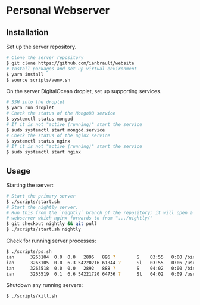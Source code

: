 # Personal Webserver

## Installation

Set up the server repository.

```bash
# Clone the server repository
$ git clone https://github.com/ianbrault/website
# Install packages and set up virtual environment
$ yarn install
$ source scripts/venv.sh
```

On the server DigitalOcean droplet, set up supporting services.

```bash
# SSH into the droplet
$ yarn run droplet
# Check the status of the MongoDB service
$ systemctl status mongod
# If it is not "active (running)" start the service
$ sudo systemctl start mongod.service
# Check the status of the nginx service
$ systemctl status nginx
# If it is not "active (running)" start the service
$ sudo systemctl start nginx
```

## Usage

Starting the server:

```bash
# Start the primary server
$ ./scripts/start.sh
# Start the nightly server.
# Run this from the `nightly` branch of the repository; it will open a separate
# webserver which nginx forwards to from ".../nightly/"
$ git checkout nightly && git pull
$ ./scripts/start.sh nightly
```

Check for running server processes:

```bash
$ ./scripts/ps.sh
ian      3263104  0.0  0.0   2896   896 ?        S    03:55   0:00 /bin/sh -c node --import=tsx main.ts --nightly
ian      3263105  0.0  6.3 54220216 61844 ?      Sl   03:55   0:06 /usr/local/bin/node --import=tsx main.ts --nightly
ian      3263518  0.0  0.0   2892   888 ?        S    04:02   0:00 /bin/sh -c node --import=tsx main.ts
ian      3263519  0.1  6.6 54221720 64736 ?      Sl   04:02   0:09 /usr/local/bin/node --import=tsx main.ts
```

Shutdown any running servers:

```bash
$ ./scripts/kill.sh
```
